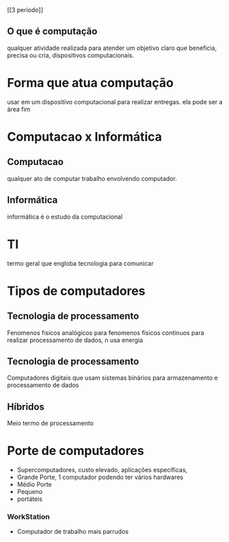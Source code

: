 [[3 periodo]]
## O que é computação
qualquer atividade realizada para atender um objetivo claro que beneficia, precisa ou cria, dispositivos computacionais.

# Forma que atua computação
usar em um dispositivo computacional para realizar entregas. ela pode ser a área fim

# Computacao x Informática
## Computacao
qualquer ato de computar trabalho envolvendo computador. 
## Informática
informática é o estudo da computacional

# TI
termo geral que engloba tecnologia para comunicar

# Tipos de computadores
## Tecnologia de processamento
Fenomenos fisicos analógicos para fenomenos fisicos continuos para realizar processamento de dados, n usa energia

## Tecnologia de processamento
Computadores digitais que usam sistemas binários para armazenamento e processamento de dados

## Híbridos
Meio termo de processamento


# Porte de computadores
* Supercomputadores, custo elevado, aplicações específicas, 
* Grande Porte, 1 computador podendo ter vários hardwares
* Médio Porte
* Pequeno
* portáteis

### WorkStation
* Computador de trabalho mais parrudos